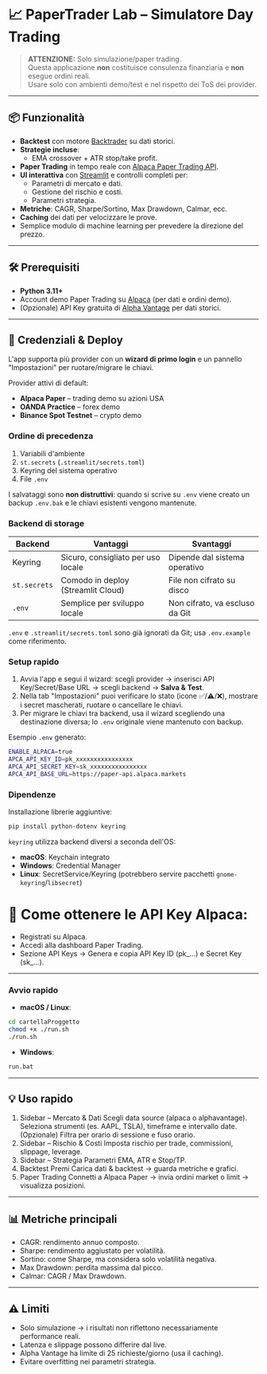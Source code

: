 # 📈 PaperTrader Lab – Simulatore Day Trading

> **ATTENZIONE:** Solo simulazione/paper trading.  
> Questa applicazione **non** costituisce consulenza finanziaria e **non** esegue ordini reali.  
> Usare solo con ambienti demo/test e nel rispetto dei ToS dei provider.

---

## 📦 Funzionalità

- **Backtest** con motore [Backtrader](https://www.backtrader.com/) su dati storici.
- **Strategie incluse**:
  - EMA crossover + ATR stop/take profit.
- **Paper Trading** in tempo reale con [Alpaca Paper Trading API](https://alpaca.markets/).
- **UI interattiva** con [Streamlit](https://streamlit.io/) e controlli completi per:
  - Parametri di mercato e dati.
  - Gestione del rischio e costi.
  - Parametri strategia.
- **Metriche**: CAGR, Sharpe/Sortino, Max Drawdown, Calmar, ecc.
- **Caching** dei dati per velocizzare le prove.
- Semplice modulo di machine learning per prevedere la direzione del prezzo.

---

## 🛠 Prerequisiti

- **Python 3.11+**
- Account demo Paper Trading su [Alpaca](https://alpaca.markets/) (per dati e ordini demo).
- (Opzionale) API Key gratuita di [Alpha Vantage](https://www.alphavantage.co/) per dati storici.

---

## 🔐 Credenziali & Deploy

L'app supporta più provider con un **wizard di primo login** e un pannello "Impostazioni" per ruotare/migrare le chiavi.

Provider attivi di default:

- **Alpaca Paper** – trading demo su azioni USA
- **OANDA Practice** – forex demo
- **Binance Spot Testnet** – crypto demo

### Ordine di precedenza

1. Variabili d'ambiente
2. `st.secrets` (`.streamlit/secrets.toml`)
3. Keyring del sistema operativo
4. File `.env`

I salvataggi sono **non distruttivi**: quando si scrive su `.env` viene creato un backup `.env.bak` e le chiavi esistenti vengono mantenute.

### Backend di storage

| Backend        | Vantaggi                              | Svantaggi |
|---------------|---------------------------------------|-----------|
| Keyring       | Sicuro, consigliato per uso locale    | Dipende dal sistema operativo |
| `st.secrets`  | Comodo in deploy (Streamlit Cloud)    | File non cifrato su disco |
| `.env`        | Semplice per sviluppo locale          | Non cifrato, va escluso da Git |

`.env` e `.streamlit/secrets.toml` sono già ignorati da Git; usa `.env.example` come riferimento.

### Setup rapido

1. Avvia l'app e segui il wizard: scegli provider → inserisci API Key/Secret/Base URL → scegli backend → **Salva & Test**.
2. Nella tab "Impostazioni" puoi verificare lo stato (icone ✅/⚠️/❌), mostrare i secret mascherati, ruotare o cancellare le chiavi.
3. Per migrare le chiavi tra backend, usa il wizard scegliendo una destinazione diversa; lo `.env` originale viene mantenuto con backup.

Esempio `.env` generato:

```bash
ENABLE_ALPACA=true
APCA_API_KEY_ID=pk_xxxxxxxxxxxxxxxx
APCA_API_SECRET_KEY=sk_xxxxxxxxxxxxxxxx
APCA_API_BASE_URL=https://paper-api.alpaca.markets
```

### Dipendenze

Installazione librerie aggiuntive:

```bash
pip install python-dotenv keyring
```

`keyring` utilizza backend diversi a seconda dell'OS:

- **macOS**: Keychain integrato
- **Windows**: Credential Manager
- **Linux**: SecretService/Keyring (potrebbero servire pacchetti `gnome-keyring`/`libsecret`)

# 📌 Come ottenere le API Key Alpaca:

- Registrati su Alpaca.
- Accedi alla dashboard Paper Trading.
- Sezione API Keys → Genera e copia API Key ID (pk_...) e Secret Key (sk_...).

---

### Avvio rapido

- **macOS / Linux**:

```bash
cd cartellaProggetto
chmod +x ./run.sh
./run.sh
```

- **Windows**:

```bash
run.bat
```

---

## 💡 Uso rapido

1. Sidebar – Mercato & Dati
    Scegli data source (alpaca o alphavantage).
    Seleziona strumenti (es. AAPL, TSLA), timeframe e intervallo date.
    (Opzionale) Filtra per orario di sessione e fuso orario.
2. Sidebar – Rischio & Costi
    Imposta rischio per trade, commissioni, slippage, leverage.
3. Sidebar – Strategia
    Parametri EMA, ATR e Stop/TP.
4. Backtest
    Premi Carica dati & backtest → guarda metriche e grafici.
5. Paper Trading
    Connetti a Alpaca Paper → invia ordini market o limit → visualizza posizioni.

---

## 📊 Metriche principali

- CAGR: rendimento annuo composto.
- Sharpe: rendimento aggiustato per volatilità.
- Sortino: come Sharpe, ma considera solo volatilità negativa.
- Max Drawdown: perdita massima dal picco.
- Calmar: CAGR / Max Drawdown.

---

## ⚠️ Limiti

- Solo simulazione → i risultati non riflettono necessariamente performance reali.
- Latenza e slippage possono differire dal live.
- Alpha Vantage ha limite di 25 richieste/giorno (usa il caching).
- Evitare overfitting nei parametri strategia.
